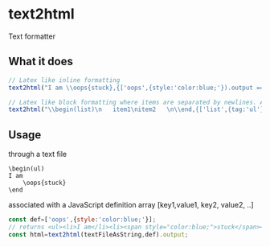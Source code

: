 # text2html
Text formatter


## What it does

```javascript
// Latex like inline formatting
text2html("I am \\oops{stuck},{['oops',{style:'color:blue;'}).output ==='I am <span style="color:blue;">stuck</span>';

// Latex like block formatting where items are separated by newlines. Any item leading spaces are removed
text2html("\\begin(list)\n   item1\nitem2   \n\\end,{['list',{tag:'ul'}).output ==='<ul><li>item1</li><li>item2   </li></ul>';
```

## Usage

through a text file
```
\begin(ul)
I am
    \oops{stuck}
\end
```
associated with a JavaScript definition array [key1,value1, key2, value2, ..]
```javascript
const def=['oops',{style:'color:blue;'}];
// returns <ul><li>I am</li><li><span style="color:blue;">stuck</span></li></ul>
const html=text2html(textFileAsString,def).output;
```